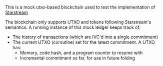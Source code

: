 This is a mock utxo-based blockchain used to test the implementation of [Starstream](../)

The blockchain only supports UTXO and tokens following Starstream's semantics. A running instance of this mock ledger keeps track of:
- The history of transactions (which are IVC'd into a single commitment)
- The current UTXO (coroutine) set for the latest commitment. A UTXO has:
    - Memory, code hash, and a program counter to resume with
    - Incremental commitment so far, for use in future folding
